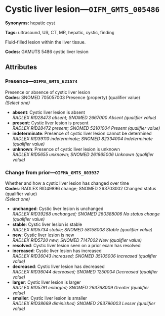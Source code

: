 # Cystic liver lesion—`OIFM_GMTS_005486`

**Synonyms:** hepatic cyst

**Tags:** ultrasound, US, CT, MR, hepatic, cystic, finding

Fluid-filled lesion within the liver tissue.

**Codes:** GAMUTS 5486 cystic liver lesion

## Attributes

### Presence—`OIFMA_GMTS_621574`

Presence or absence of cystic liver lesion  
**Codes**: SNOMED 705057003 Presence (property) (qualifier value)  
*(Select one)*

- **absent**: Cystic liver lesion is absent  
_RADLEX RID28473 absent; SNOMED 2667000 Absent (qualifier value)_
- **present**: Cystic liver lesion is present  
_RADLEX RID28472 present; SNOMED 52101004 Present (qualifier value)_
- **indeterminate**: Presence of cystic liver lesion cannot be determined  
_RADLEX RID39110 indeterminate; SNOMED 82334004 Indeterminate (qualifier value)_
- **unknown**: Presence of cystic liver lesion is unknown  
_RADLEX RID5655 unknown; SNOMED 261665006 Unknown (qualifier value)_

### Change from prior—`OIFMA_GMTS_803937`

Whether and how a cystic liver lesion has changed over time  
**Codes**: RADLEX RID49896 change; SNOMED 263703002 Changed status (qualifier value)  
*(Select one)*

- **unchanged**: Cystic liver lesion is unchanged  
_RADLEX RID39268 unchanged; SNOMED 260388006 No status change (qualifier value)_
- **stable**: Cystic liver lesion is stable  
_RADLEX RID5734 stable; SNOMED 58158008 Stable (qualifier value)_
- **new**: Cystic liver lesion is new  
_RADLEX RID5720 new; SNOMED 7147002 New (qualifier value)_
- **resolved**: Cystic liver lesion seen on a prior exam has resolved  
- **increased**: Cystic liver lesion has increased  
_RADLEX RID36043 increased; SNOMED 35105006 Increased (qualifier value)_
- **decreased**: Cystic liver lesion has decreased  
_RADLEX RID36044 decreased; SNOMED 1250004 Decreased (qualifier value)_
- **larger**: Cystic liver lesion is larger  
_RADLEX RID5791 enlarged; SNOMED 263768009 Greater (qualifier value)_
- **smaller**: Cystic liver lesion is smaller  
_RADLEX RID38669 diminished; SNOMED 263796003 Lesser (qualifier value)_